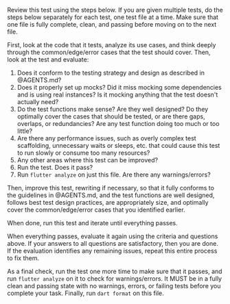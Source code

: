Review this test using the steps below. If you are given multiple tests, do the steps below separately for each test, one test file at a time. Make sure that one file is fully complete, clean, and passing before moving on to the next file.

First, look at the code that it tests, analyze its use cases, and think deeply through the common/edge/error cases that the test should cover. Then, look at the test and evaluate:

1. Does it conform to the testing strategy and design as described in @AGENTS.md?
2. Does it properly set up mocks? Did it miss mocking some dependencies and is using real instances? Is it mocking anything that the test doesn't actually need?
3. Do the test functions make sense? Are they well designed? Do they optimally cover the cases that should be tested, or are there gaps, overlaps, or redundancies? Are any test function doing too much or too little?
4. Are there any performance issues, such as overly complex test scaffolding, unnecessary waits or sleeps, etc. that could cause this test to run slowly or consume too many resources?
5. Any other areas where this test can be improved?
6. Run the test. Does it pass?
7. Run `flutter analyze` on just this file. Are there any warnings/errors?

Then, improve this test, rewriting if necessary, so that it fully conforms to the guidelines in @AGENTS.md, and the test functions are well designed, follows best test design practices, are appropriately size, and optimally cover the common/edge/error cases that you identified earlier.

When done, run this test and iterate until everything passes.

When everything passes, evaluate it again using the criteria and questions above. If your answers to all questions are satisfactory, then you are done. If the evaluation identifies any remaining issues, repeat this entire process to fix them.

As a final check, run the test one more time to make sure that it passes, and run `flutter analyze` on it to check for warnings/errors. It MUST be in a fully clean and passing state with no warnings, errors, or failing tests before you complete your task. Finally, run `dart format` on this file.

